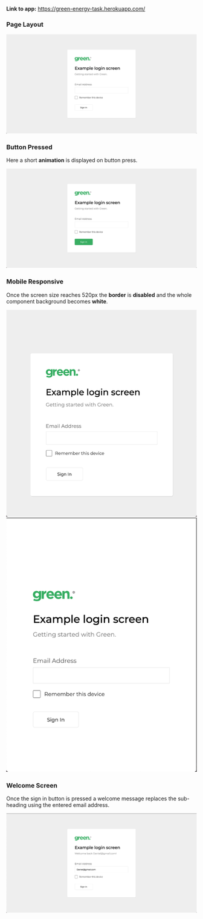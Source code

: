 **Link to app:** https://green-energy-task.herokuapp.com/

### Page Layout

![standard-layout](./src/images/documentation/standard.png)

### Button Pressed

Here a short **animation** is displayed on button press.

![button-pressed](./src/images/documentation/button.png)

### Mobile Responsive

Once the screen size reaches 520px the **border** is **disabled** and the whole component background becomes **white**.

![responsive-prev](./src/images/documentation/responsive-prev.png)
![responsive-post](./src/images/documentation/responsive-post.png)

### Welcome Screen

Once the sign in button is pressed a welcome message replaces the sub-heading using the entered email address.

![welcome-screen](./src/images/documentation/welcome-screen.png)
